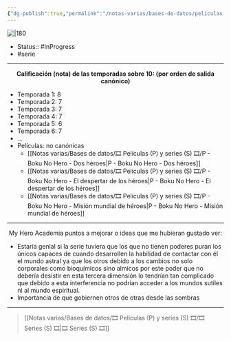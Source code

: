 ```yaml
---
{"dg-publish":true,"permalink":"/notas-varias/bases-de-datos/peliculas-p-y-series-s/s-my-hero-academia/"}
---
```



![|180](https://m.media-amazon.com/images/M/MV5BOGZmYjdjN2UtNjAwZi00YmEyLWFhNTEtNjM1OTc5ODg0MGEyXkEyXkFqcGdeQXVyMTA1NjQyNjkw._V1_SX300.jpg)

- Status:: #InProgress 
- #serie

---

**<center>Calificación (nota) de las temporadas sobre 10: (por orden de salida canónico)</center>**

- Temporada 1: 8
- Temporada 2: 7
- Temporada 3: 7
- Temporada 4: 7
- Temporada 5: 6
- Temporada 6: 7
- ...
- Películas: no canónicas
	- [[Notas varias/Bases de datos/🎞️ Películas (P) y series (S) 🎞️/P - Boku No Hero - Dos héroes\|P - Boku No Hero - Dos héroes]]
	- [[Notas varias/Bases de datos/🎞️ Películas (P) y series (S) 🎞️/P - Boku No Hero - El despertar de los héroes\|P - Boku No Hero - El despertar de los héroes]]
	- [[Notas varias/Bases de datos/🎞️ Películas (P) y series (S) 🎞️/P - Boku No Hero - Misión mundial de héroes\|P - Boku No Hero - Misión mundial de héroes]]

---

<center>My Hero Academia puntos a mejorar o ideas que me hubieran gustado ver:</center>

- Estaría genial si la serie tuviera que los que no tienen poderes puran los únicos capaces de cuando desarrollen la habilidad de contactar con él el mundo astral ya que los otros debido a los cambios no solo corporales como bioquímicos sino almicos por este poder que no debería desistir en esta tercera dimensión lo tendrían tan complicado que debido a esta interferencia no podrían acceder a los mundos sutiles ni al mundo espiritual.
- Importancia de que gobiernen otros de otras desde las sombras

---

> [[Notas varias/Bases de datos/🎞️ Películas (P) y series (S) 🎞️/🎞️ Series (S) 🎞️\|🎞️ Series (S) 🎞️]]